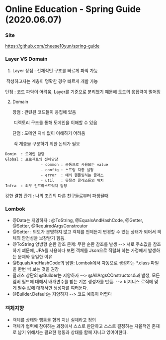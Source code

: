# Online Education - Spring Guide (2020.06.07)

### Site

https://github.com/cheese10yun/spring-guide



### Layer VS Domain

1. Layer
  장점 : 전체적인 구조를 빠르게 파악 가능

  ​			작성하고자는 계층이 명확한 경우 빠르게 개발 가능

  단점 : 코드 파악이 어려움, Layer를 기준으로 분리했기 떄문에 토드의 응집력이 떨어짐

2. Domain

   장점 : 관련된 코드들이 응집해 있음

   ​		  디렉토리 구조를 통해 도메인을 이해할 수 있음

   단점 : 도메인 지식 없이 이해하기 어려움

   ​			각 계층을 구분하기 위한 논의가 필요

```
Domin  : 도메인 담당
Global : 프로젝트의 전체담당
				- common : 공통으로 사용되는 value
				- config : 스프링 각종 설정
				- error  : 예외 핸들링하는 클래스
				- util   : 유틸성 클래스들의 위치
Infra  : 외부 인프라스트럭처 담당
```



강한 결합 관계 : 나의 조건의 다른 친구들로부터 파생될때



### Lombok

- @Data는 지양하자 : @ToString, @EqualsAndHashCode, @Getter, @Setter, @RequiredArgsConstrcutor
- @Setter : 의도가 분명하지 않고 객체를 언제든지 변경할 수 있는 상태가 되어서 객체의 안전성을 보장받기 힘듬.
- @ToString 양방향 순환 참조 문제: 무한 순환 참조를 발생 --> 서로 주소값을 참조하기 떄문에, JPA를 사용하다 보면 객체를 Json으로 직렬화 하는 가정에서 발생하는 문제와 동일한 이유
- @EqualsAndHashCode의 남발: Lombok에서 자동으로 생성하는 *.class 파일을 한번 씩 보는 것을 권장
- 클래스 상단의 @Builder는 지양하자 --> @AllArgsCOnstructor효과 발생, 모든 멤버 필드에 대해서 배개변수를 받는 기본 생성자를 만듬. --> 비지니스 로직에 맞게 필수 값에 대해서만 생성자를 여러둔다.
- @Builder.Default는 지양하자 --> 코드 예측이 어렵다





### 객체지향

- 객체를 상태와 행동을 함께 지닌 실체라고 정의
- 객체가 협력에 참여하는 과정에서 스스로 판단하고 스스로 결정하는 자율적인 존재로 남기 위해서는 필요한 행동과 상태를 함께 지니고 있어야한다.



